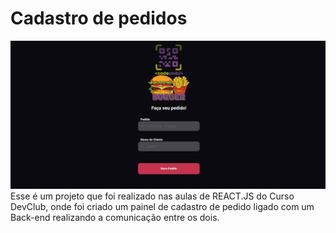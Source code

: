 # Cadastro de pedidos 
![Imagem da home do app de cadastro de pedidos de uma Hamburgueria](https://github.com/JadsonPS/Cadastro-burger/blob/main/2024-01-22.png)
Esse é um projeto que foi realizado nas aulas de REACT.JS do Curso DevClub, onde foi criado um painel de cadastro de pedido ligado com um Back-end realizando a comunicação entre os dois.

